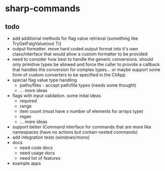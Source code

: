 # sharp-commands

## todo
* add additional methods for flag value retrieval (something like TryGetFalgValue<T>(out T))
* output formatter. move hard coded output format into it's own class/interface that would allow a custom formatter to be provided
* need to consider how best to handle the generic conversions. should only primitive types be allowed and force the caller to provide a callback that handles the conversion for complex types... or maybe support some form of custom converters to be specified in the CliApp.
* special flag value type handling
  * paths/files - accept path/file types (needs some thought)
  * ... more ideas
* flags with input validation. some inital ideas
  * required
  * range
  * item count (must have x number of elements for arrays type)
  * regex
  * ... more ideas
* support better ICommand interface for commands that are more like namespaces (have no actions but contain nested commands)
* add integration tests (windows/mono)
* docs
  * need code docs
  * need usage docs
  * need list of features
* example apps

